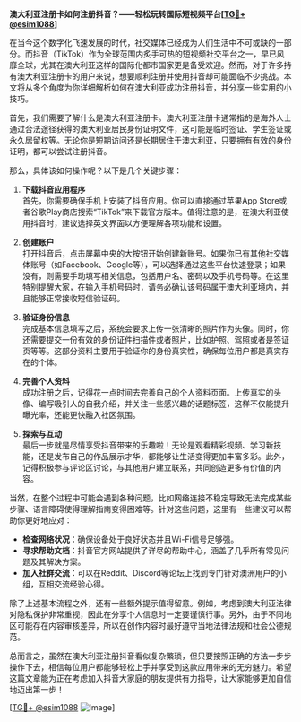 **澳大利亚注册卡如何注册抖音？——轻松玩转国际短视频平台[[TG💪+ @esim1088](https://t.me/s/esim1088)]**

在当今这个数字化飞速发展的时代，社交媒体已经成为人们生活中不可或缺的一部分。而抖音（TikTok）作为全球范围内炙手可热的短视频社交平台之一，早已风靡全球，尤其在澳大利亚这样的国际化都市国家更是备受欢迎。然而，对于许多持有澳大利亚注册卡的用户来说，想要顺利注册并使用抖音却可能面临不少挑战。本文将从多个角度为你详细解析如何在澳大利亚成功注册抖音，并分享一些实用的小技巧。

首先，我们需要了解什么是澳大利亚注册卡。澳大利亚注册卡通常指的是海外人士通过合法途径获得的澳大利亚居民身份证明文件，这可能是临时签证、学生签证或永久居留权等。无论你是短期访问还是长期居住于澳大利亚，只要拥有有效的身份证明，都可以尝试注册抖音。

那么，具体该如何操作呢？以下是几个关键步骤：

1. **下载抖音应用程序**  
   首先，你需要确保手机上安装了抖音应用。你可以直接通过苹果App Store或者谷歌Play商店搜索“TikTok”来下载官方版本。值得注意的是，在澳大利亚使用抖音时，建议选择英文界面以方便理解各项功能和设置。

2. **创建账户**  
   打开抖音后，点击屏幕中央的大按钮开始创建新账号。如果你已有其他社交媒体账号（如Facebook、Google等），可以选择通过这些平台快速登录；如果没有，则需要手动填写相关信息，包括用户名、密码以及手机号码等。在这里特别提醒大家，在输入手机号码时，请务必确认该号码属于澳大利亚境内，并且能够正常接收短信验证码。

3. **验证身份信息**  
   完成基本信息填写之后，系统会要求上传一张清晰的照片作为头像。同时，你还需要提交一份有效的身份证件扫描件或者照片，比如护照、驾照或者是签证页等等。这部分资料主要用于验证你的身份真实性，确保每位用户都是真实存在的个体。

4. **完善个人资料**  
   成功注册之后，记得花一点时间去完善自己的个人资料页面。上传真实的头像、编写吸引人的自我介绍，并关注一些感兴趣的话题标签，这样不仅能提升曝光率，还能更快融入社区氛围。

5. **探索与互动**  
   最后一步就是尽情享受抖音带来的乐趣啦！无论是观看精彩视频、学习新技能，还是发布自己的作品展示才华，都能够让生活变得更加丰富多彩。此外，记得积极参与评论区讨论，与其他用户建立联系，共同创造更多有价值的内容。

当然，在整个过程中可能会遇到各种问题，比如网络连接不稳定导致无法完成某些步骤、语言障碍使得理解指南变得困难等。针对这些问题，这里有一些建议可以帮助你更好地应对：

- **检查网络状况**：确保设备处于良好状态并且Wi-Fi信号足够强。
- **寻求帮助文档**：抖音官方网站提供了详尽的帮助中心，涵盖了几乎所有常见问题及其解决方案。
- **加入社群交流**：可以在Reddit、Discord等论坛上找到专门针对澳洲用户的小组，互相交流经验心得。

除了上述基本流程之外，还有一些额外提示值得留意。例如，考虑到澳大利亚法律对隐私保护非常重视，因此在分享个人信息时一定要谨慎行事。另外，由于不同地区可能存在内容审核差异，所以在创作内容时最好遵守当地法律法规和社会公德规范。

总而言之，虽然在澳大利亚注册抖音看似复杂繁琐，但只要按照正确的方法一步步操作下去，相信每位用户都能够轻松上手并享受到这款应用带来的无穷魅力。希望这篇文章能为正在考虑加入抖音大家庭的朋友提供有力指导，让大家能够更加自信地迈出第一步！

[[TG💪+ @esim1088](https://t.me/s/esim1088) ![Image](https://i.postimg.cc/4NQfJmqS/Snipaste-2025-05-13-00-14-12.png)]